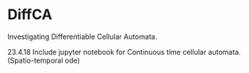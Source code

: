 # DiffCA

Investigating Differentiable Cellular Automata.

23.4.18 Include jupyter notebook for Continuous time cellular automata. (Spatio-temporal ode)
